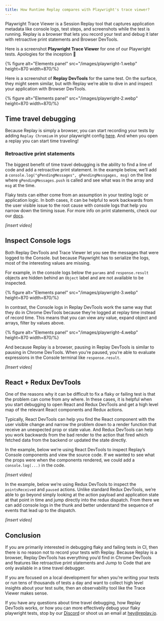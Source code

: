 ```yaml
---
title: How Runtime Replay compares with Playwright's trace viewer?
---
```


Playwright Trace Viewer is a Session Replay tool that captures application metadata like console logs, test steps, and screenshots while the test is running. Replay is a browser that lets you record your test and debug it later with retroactive print statements and Browser DevTools.

Here is a screenshot **Playwright Trace Viewer** for one of our Playwright tests. Apologies for the inception 🥲

{% figure alt="Elements panel" src="/images/playwright-1.webp" height=870 width=870/%}

Here is a screenshot of **Replay DevTools** for the same test. On the surface, they might seem similar, but with Replay we’re able to dive in and inspect your application with Browser DevTools.

{% figure alt="Elements panel" src="/images/playwright-2.webp" height=870 width=870/%}

## Time travel debugging

Because Replay is simply a browser, you can start recording your tests by adding `Replay Chromium` in your playwright config [here](https://docs.replay.io/test-suites/playwright/installation). And when you open a replay you can start time traveling!

### Retroactive print statements

The biggest benefit of time travel debugging is the ability to find a line of code and add a retroactive print statement. In the example below, we’ll add a `console.log("gPendingMessages", gPendingMessgages, msg)` on the line where `gPendingMessages.push` is called and see what was in the array and `msg` at the time.

Flaky tests can either come from an assumption in your testing logic or application logic. In both cases, it can be helpful to work backwards from the user visible issue to the root cause with console logs that help you narrow down the timing issue. For more info on print statements, check our our [docs](https://docs.replay.io/reference-guide/debugging/print-statements).

_\[insert video]_

## Inspect Console logs

Both Replay DevTools and Trace Viewer let you see the messages that were logged to the Console. but because Playwright has to serialize the logs, most of the interesting values are missing.

For example, in the console logs below the `params` and `response.result` objects are hidden behind an `Object` label and are not available to be inspected.

{% figure alt="Elements panel" src="/images/playwright-3.webp" height=870 width=870/%}

In contrast, the Console logs in Replay DevTools work the same way that they do in Chrome DevTools because they’re logged at replay time instead of record time. This means that you can view any value, expand object and arrays, filter by values above.

{% figure alt="Elements panel" src="/images/playwright-4.webp" height=870 width=870/%}

And because Replay is a browser, pausing in Replay DevTools is similar to pausing in Chrome DevTools. When you’re paused, you’re able to evaluate expressions in the Console terminal like `response.result`.

_\[Insert video]_

## React + Redux DevTools

One of the reasons why it can be difficult to fix a flaky or failing test is that the problem can come from any where. In these cases, it is helpful when you start debugging to open React and Redux DevTools and get a high level map of the relevant React components and Redux actions.

Typically, React DevTools can help you find the React component with the user visible change and narrow the problem down to a render function that receive an unexpected prop or state value. And Redux DevTools can help you work backwards from the bad render to the action that fired which fetched data from the backend or updated the state directly.

In the example, below we’re using React DevTools to inspect Replay’s Console components and view the source code. If we wanted to see what the props were when the components rendered, we could add a `console.log(...)` in the code.

_\[insert video]_

In the example, below we’re using Redux DevTools to inspect the `pointsReceived` and `paused` actions. Unlike standard Redux DevTools, we’re able to go beyond simply looking at the action payload and application state at that point in time and jump directly into the redux dispatch. From there we can add console logs in the thunk and better understand the sequence of events that lead up to the dispatch.

_\[insert video]_

## Conclusion

If you are primarily interested in debugging flaky and failing tests in CI, then there is no reason not to record your tests with Replay. Because Replay is a browser, Replay DevTools has everything you’d find in Chrome DevTools and features like retroactive print statements and Jump to Code that are only available in a time travel debugger.

If you are focused on a local development for when you’re writing your tests or run tens of thousands of tests a day and want to collect high level insights about your test suite, then an observability tool like the Trace Viewer makes sense.

If you have any questions about time travel debugging, how Replay DevTools works, or how you can more effectively debug your flaky playwright tests, stop by our [Discord](https://replay.io/discord) or shoot us an email at <hey@replay.io>.
